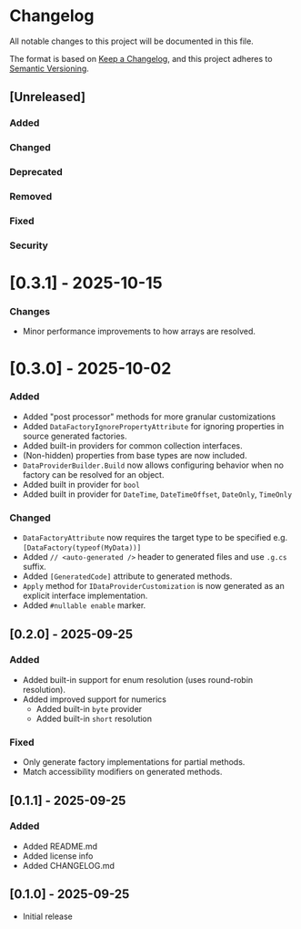 # Changelog

All notable changes to this project will be documented in this file.

The format is based on [Keep a Changelog](https://keepachangelog.com/en/1.1.0/),
and this project adheres to [Semantic Versioning](https://semver.org/spec/v2.0.0.html).

## [Unreleased]

### Added

### Changed

### Deprecated

### Removed

### Fixed

### Security

# [0.3.1] - 2025-10-15
### Changes
- Minor performance improvements to how arrays are resolved.

# [0.3.0] - 2025-10-02
### Added
- Added "post processor" methods for more granular customizations
- Added `DataFactoryIgnorePropertyAttribute` for ignoring properties in source generated factories.
- Added built-in providers for common collection interfaces.
- (Non-hidden) properties from base types are now included.
- `DataProviderBuilder.Build` now allows configuring behavior when no factory can be resolved for an object.
- Added built in provider for `bool`
- Added built in provider for `DateTime`, `DateTimeOffset`, `DateOnly`, `TimeOnly`

### Changed
- `DataFactoryAttribute` now requires the target type to be specified e.g. `[DataFactory(typeof(MyData))]`
- Added `// <auto-generated />` header to generated files and use `.g.cs` suffix.
- Added `[GeneratedCode]` attribute to generated methods.
- `Apply` method for `IDataProviderCustomization` is now generated as an explicit interface implementation.
- Added `#nullable enable` marker.

## [0.2.0] - 2025-09-25

### Added
- Added built-in support for enum resolution (uses round-robin resolution).
- Added improved support for numerics
    - Added built-in `byte` provider
    - Added built-in `short` resolution

### Fixed
- Only generate factory implementations for partial methods.
- Match accessibility modifiers on generated methods.

## [0.1.1] - 2025-09-25
### Added
- Added README.md
- Added license info
- Added CHANGELOG.md

## [0.1.0] - 2025-09-25
- Initial release
